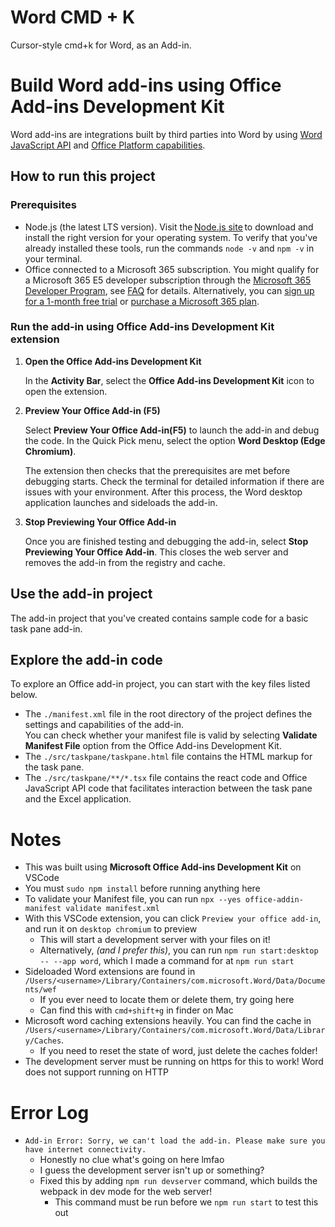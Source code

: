 # Word CMD + K
Cursor-style cmd+k for Word, as an Add-in.

# Build Word add-ins using Office Add-ins Development Kit

Word add-ins are integrations built by third parties into Word by using [Word JavaScript API](https://learn.microsoft.com/en-us/office/dev/add-ins/reference/overview/word-add-ins-reference-overview) and [Office Platform capabilities](https://learn.microsoft.com/en-us/office/dev/add-ins/overview/office-add-ins).

## How to run this project

### Prerequisites

- Node.js (the latest LTS version). Visit the [Node.js site](https://nodejs.org/) to download and install the right version for your operating system. To verify that you've already installed these tools, run the commands `node -v` and `npm -v` in your terminal.
- Office connected to a Microsoft 365 subscription. You might qualify for a Microsoft 365 E5 developer subscription through the [Microsoft 365 Developer Program](https://developer.microsoft.com/microsoft-365/dev-program), see [FAQ](https://learn.microsoft.com/office/developer-program/microsoft-365-developer-program-faq#who-qualifies-for-a-microsoft-365-e5-developer-subscription-) for details. Alternatively, you can [sign up for a 1-month free trial](https://www.microsoft.com/microsoft-365/try?rtc=1) or [purchase a Microsoft 365 plan](https://www.microsoft.com/microsoft-365/buy/compare-all-microsoft-365-products).

### Run the add-in using Office Add-ins Development Kit extension

1. **Open the Office Add-ins Development Kit**
    
    In the **Activity Bar**, select the **Office Add-ins Development Kit** icon to open the extension.

1. **Preview Your Office Add-in (F5)**

    Select **Preview Your Office Add-in(F5)** to launch the add-in and debug the code. In the Quick Pick menu, select the option **Word Desktop (Edge Chromium)**.

    The extension then checks that the prerequisites are met before debugging starts. Check the terminal for detailed information if there are issues with your environment. After this process, the Word desktop application launches and sideloads the add-in.

1. **Stop Previewing Your Office Add-in**

    Once you are finished testing and debugging the add-in, select **Stop Previewing Your Office Add-in**. This closes the web server and removes the add-in from the registry and cache.

## Use the add-in project

The add-in project that you've created contains sample code for a basic task pane add-in.

## Explore the add-in code

To explore an Office add-in project, you can start with the key files listed below.

- The `./manifest.xml` file in the root directory of the project defines the settings and capabilities of the add-in.  <br>You can check whether your manifest file is valid by selecting **Validate Manifest File** option from the Office Add-ins Development Kit.
- The `./src/taskpane/taskpane.html` file contains the HTML markup for the task pane.
- The `./src/taskpane/**/*.tsx` file contains the react code and Office JavaScript API code that facilitates interaction between the task pane and the Excel application.

# Notes
* This was built using **Microsoft Office Add-ins Development Kit** on VSCode
* You must `sudo npm install` before running anything here
* To validate your Manifest file, you can run `npx --yes office-addin-manifest validate manifest.xml`
* With this VSCode extension, you can click `Preview your office add-in`, and run it on `desktop chromium` to preview
    * This will start a development server with your files on it!
    * Alternatively, *(and I prefer this)*, you can run `npm run start:desktop -- --app word`, which I made a command for at `npm run start`
* Sideloaded Word extensions are found in `/Users/<username>/Library/Containers/com.microsoft.Word/Data/Documents/wef`
    * If you ever need to locate them or delete them, try going here
    * Can find this with `cmd+shift+g` in finder on Mac
* Microsoft word caching extensions heavily. You can find the cache in `/Users/<username>/Library/Containers/com.microsoft.Word/Data/Library/Caches`.
    * If you need to reset the state of word, just delete the caches folder!
* The development server must be running on https for this to work! Word does not support running on HTTP

# Error Log
* `Add-in Error: Sorry, we can't load the add-in. Please make sure you have internet connectivity.`
    * Honestly no clue what's going on here lmfao
    * I guess the development server isn't up or something? 
    * Fixed this by adding `npm run devserver` command, which builds the webpack in dev mode for the web server!
        * This command must be run before we `npm run start` to test this out
        